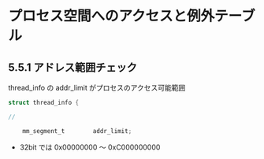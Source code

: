 # プロセス空間へのアクセスと例外テーブル

## 5.5.1 アドレス範囲チェック

thread_info の addr_limit がプロセスのアクセス可能範囲

```c
struct thread_info {

//

	mm_segment_t		addr_limit;
```
               
 * 32bit では 0x00000000 〜 0xC000000000